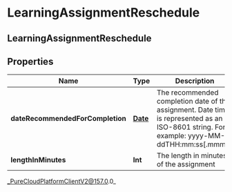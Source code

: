 # LearningAssignmentReschedule

## LearningAssignmentReschedule

## Properties

|Name | Type | Description | Notes|
|------------ | ------------- | ------------- | -------------|
| **dateRecommendedForCompletion** | [**Date**](Date) | The recommended completion date of the assignment. Date time is represented as an ISO-8601 string. For example: yyyy-MM-ddTHH:mm:ss[.mmm]Z | |
| **lengthInMinutes** | **Int** | The length in minutes of the assignment | [optional] |



_PureCloudPlatformClientV2@157.0.0_
